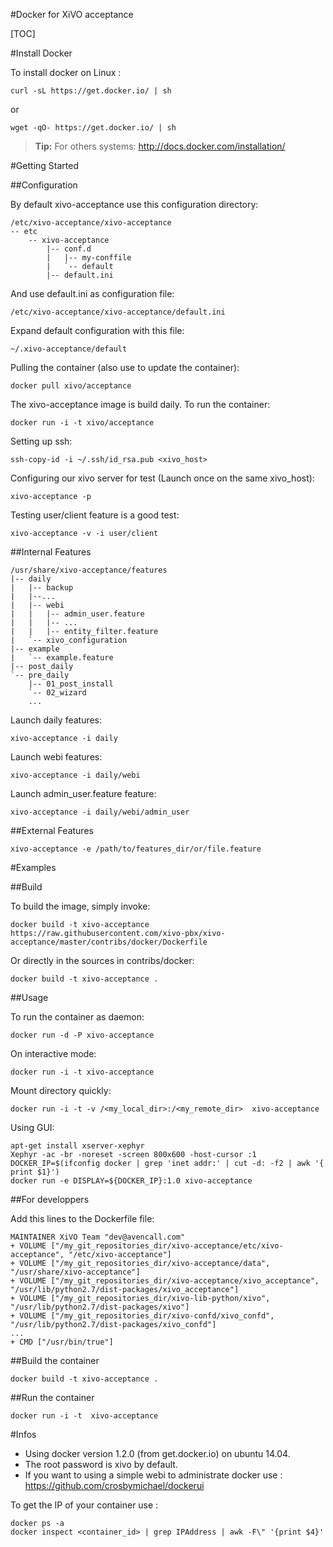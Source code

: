 #Docker for XiVO acceptance

[TOC]

#Install Docker

To install docker on Linux :

	curl -sL https://get.docker.io/ | sh

 or

	wget -qO- https://get.docker.io/ | sh

> **Tip:** For others systems: http://docs.docker.com/installation/

#Getting Started

##Configuration

By default xivo-acceptance use this configuration directory:

	/etc/xivo-acceptance/xivo-acceptance
	-- etc
		-- xivo-acceptance
		    |-- conf.d
		    |   |-- my-conffile
		    |   `-- default
		    |-- default.ini

And use default.ini as configuration file:

	/etc/xivo-acceptance/xivo-acceptance/default.ini

Expand default configuration with this file:
	
	~/.xivo-acceptance/default

Pulling the container (also use to update the container):

    docker pull xivo/acceptance

The xivo-acceptance image is build daily. To run the container:

    docker run -i -t xivo/acceptance

Setting up ssh:

    ssh-copy-id -i ~/.ssh/id_rsa.pub <xivo_host>

Configuring our xivo server for test (Launch once on the same xivo_host):

    xivo-acceptance -p

Testing user/client feature is a good test:

    xivo-acceptance -v -i user/client

##Internal Features

	/usr/share/xivo-acceptance/features
	|-- daily
	|   |-- backup
	|   |--...
	|   |-- webi
	|   |   |-- admin_user.feature
	|   |   |-- ...
	|   |   |-- entity_filter.feature
	|   `-- xivo_configuration
	|-- example
	|   `-- example.feature
	|-- post_daily
	`-- pre_daily
	    |-- 01_post_install
	    `-- 02_wizard
	    ...

Launch daily features:

    xivo-acceptance -i daily

Launch webi features:

    xivo-acceptance -i daily/webi

Launch admin_user.feature feature:

    xivo-acceptance -i daily/webi/admin_user

##External Features

    xivo-acceptance -e /path/to/features_dir/or/file.feature

#Examples

##Build

To build the image, simply invoke:

    docker build -t xivo-acceptance https://raw.githubusercontent.com/xivo-pbx/xivo-acceptance/master/contribs/docker/Dockerfile

Or directly in the sources in contribs/docker:

    docker build -t xivo-acceptance .

##Usage

To run the container as daemon:

    docker run -d -P xivo-acceptance

On interactive mode:

    docker run -i -t xivo-acceptance

Mount directory quickly:

    docker run -i -t -v /<my_local_dir>:/<my_remote_dir>  xivo-acceptance

Using GUI:

    apt-get install xserver-xephyr
    Xephyr -ac -br -noreset -screen 800x600 -host-cursor :1
    DOCKER_IP=$(ifconfig docker | grep 'inet addr:' | cut -d: -f2 | awk '{ print $1}')
    docker run -e DISPLAY=${DOCKER_IP}:1.0 xivo-acceptance

##For developpers

Add this lines to the Dockerfile file:

    MAINTAINER XiVO Team "dev@avencall.com"
    + VOLUME ["/my_git_repositories_dir/xivo-acceptance/etc/xivo-acceptance", "/etc/xivo-acceptance"]
    + VOLUME ["/my_git_repositories_dir/xivo-acceptance/data", "/usr/share/xivo-acceptance"]
    + VOLUME ["/my_git_repositories_dir/xivo-acceptance/xivo_acceptance", "/usr/lib/python2.7/dist-packages/xivo_acceptance"]
    + VOLUME ["/my_git_repositories_dir/xivo-lib-python/xivo", "/usr/lib/python2.7/dist-packages/xivo"]
    + VOLUME ["/my_git_repositories_dir/xivo-confd/xivo_confd", "/usr/lib/python2.7/dist-packages/xivo_confd"]
    ...
    + CMD ["/usr/bin/true"]

##Build the container

    docker build -t xivo-acceptance .

##Run the container

    docker run -i -t  xivo-acceptance

#Infos

- Using docker version 1.2.0 (from get.docker.io) on ubuntu 14.04.
- The root password is xivo by default.
- If you want to using a simple webi to administrate docker use : https://github.com/crosbymichael/dockerui

To get the IP of your container use :

    docker ps -a
    docker inspect <container_id> | grep IPAddress | awk -F\" '{print $4}'
    